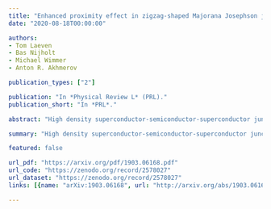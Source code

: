 ```yaml
---
title: "Enhanced proximity effect in zigzag-shaped Majorana Josephson junctions"
date: "2020-08-18T00:00:00"

authors:
- Tom Laeven
- Bas Nijholt
- Michael Wimmer
- Anton R. Akhmerov

publication_types: ["2"]

publication: "In *Physical Review L* (PRL)."
publication_short: "In *PRL*."

abstract: "High density superconductor-semiconductor-superconductor junctions have a small induced superconducting gap due to the quasiparticle trajectories with a large momentum parallel to the junction having a very long flight time. Because a large induced gap protects Majorana modes, these long trajectories constrain Majorana devices to a low electron density. We show that a zigzag-shaped geometry eliminates these trajectories, allowing the robust creation of Majorana states with both the induced gap  and the Majorana size  improved by more than an order of magnitude for realistic parameters. In addition to the improved robustness of Majoranas, this new zigzag geometry is insensitive to the geometric details and the device tuning."

summary: "High density superconductor-semiconductor-superconductor junctions have a small induced superconducting gap due to the quasiparticle trajectories with a large momentum parallel to the junction having a very long flight time."

featured: false

url_pdf: "https://arxiv.org/pdf/1903.06168.pdf"
url_code: "https://zenodo.org/record/2578027"
url_dataset: "https://zenodo.org/record/2578027"
links: [{name: "arXiv:1903.06168", url: "http://arxiv.org/abs/1903.06168"}, {name: "10.1103/PhysRevLett.125.086802", url: "https://journals.aps.org/prl/abstract/10.1103/PhysRevLett.125.086802"}, {name: "GitHub", url: "https://github.com/basnijholt/zigzag-majoranas"}]

---
```

